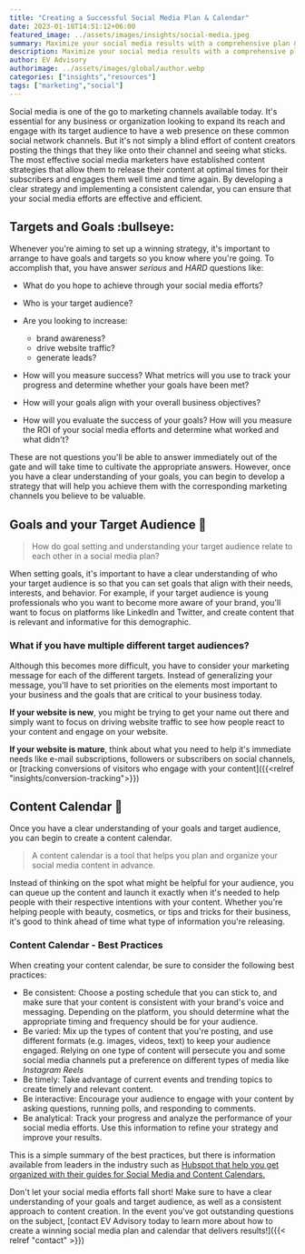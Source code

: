 ```yaml
---
title: "Creating a Successful Social Media Plan & Calendar"
date: 2023-01-18T14:51:12+06:00
featured_image: ../assets/images/insights/social-media.jpeg
summary: Maximize your social media results with a comprehensive plan & calendar. Tips on audience, goals, content, and analysis to increase visibility & reach.
description: Maximize your social media results with a comprehensive plan & calendar. Tips on audience, goals, content, and analysis to increase visibility & reach.  
author: EV Advisory
authorimage: ../assets/images/global/author.webp
categories: ["insights","resources"]  
tags: ["marketing","social"]  
---
```


Social media is one of the go to marketing channels available today. It's essential for any business or organization looking to expand its reach and engage with its target audience to have a web presence on these common social network channels. But it's not simply a blind effort of content creators posting the things that they like onto their channel and seeing what sticks. The most effective social media marketers have established content strategies that allow them to release their content at optimal times for their subscribers and engages them well time and time again. By developing a clear strategy and implementing a consistent calendar, you can ensure that your social media efforts are effective and efficient.


##  Targets and Goals :bullseye:   
Whenever you're aiming to set up a winning strategy, it's important to arrange to have goals and targets so you know where you're going. To accomplish that, you have answer *serious* and *HARD* questions like:  
- What do you hope to achieve through your social media efforts?   
- Who is your target audience?   
- Are you looking to increase:  
    - brand awareness?  
    - drive website traffic?   
    - generate leads?   

- How will you measure success? What metrics will you use to track your progress and determine whether your goals have been met?      
- How will your goals align with your overall business objectives?   
- How will you evaluate the success of your goals? How will you measure the ROI of your social media efforts and determine what worked and what didn't?  

These are not questions you'll be able to answer immediately out of the gate and will take time to cultivate the appropriate answers. However, once you have a clear understanding of your goals, you can begin to develop a strategy that will help you achieve them with the corresponding marketing channels you believe to be valuable.  

## Goals and your Target Audience :busts_in_silhouette:   

> How do goal setting and understanding your target audience relate to each other in a social media plan?  

When setting goals, it's important to have a clear understanding of who your target audience is so that you can set goals that align with their needs, interests, and behavior.  For example, if your target audience is young professionals who you want to become more aware of your brand, you'll want to focus on platforms like LinkedIn and Twitter, and create content that is relevant and informative for this demographic.  

### What if you have multiple different target audiences?  

Although this becomes more difficult, you have to consider your marketing message for each of the different targets. Instead of generalizing your message, you'll have to set priorities on the elements most important to your business and the goals that are critical to your business today.  

**If your website is new**, you might be trying to get your name out there and simply want to focus on driving website traffic to see how people react to your content and engage on your website.  

**If your website is mature**, think about what you need to help it's immediate needs like e-mail subscriptions, followers or subscribers on social channels, or [tracking conversions of visitors who engage with your content]({{<relref "insights/conversion-tracking">}})  

## Content Calendar :calendar:   

Once you have a clear understanding of your goals and target audience, you can begin to create a content calendar.  
> A content calendar is a tool that helps you plan and organize your social media content in advance.   

Instead of thinking on the spot what might be helpful for your audience, you can queue up the content and launch it exactly when it's needed to help people with their respective intentions with your content. Whether you're helping people with beauty, cosmetics, or tips and tricks for their business, it's good to think ahead of time what type of information you're releasing.   

### Content Calendar - Best Practices  

When creating your content calendar, be sure to consider the following best practices:  

- Be consistent: Choose a posting schedule that you can stick to, and make sure that your content is consistent with your brand's voice and messaging. Depending on the platform, you should determine what the appropriate timing and frequency should be for your audience.     
- Be varied: Mix up the types of content that you're posting, and use different formats (e.g. images, videos, text) to keep your audience engaged. Relying on one type of content will persecute you and some social media channels put a preference on different types of media like *Instagram Reels*     
- Be timely: Take advantage of current events and trending topics to create timely and relevant content.
- Be interactive: Encourage your audience to engage with your content by asking questions, running polls, and responding to comments.  
- Be analytical: Track your progress and analyze the performance of your social media efforts. Use this information to refine your strategy and improve your results.  

This is a simple summary of the best practices, but there is information available from leaders in the industry such as [Hubspot that help you get organized with their guides for Social Media and Content Calendars.](https://offers.hubspot.com/social-media-content-calendar)   

Don't let your social media efforts fall short! Make sure to have a clear understanding of your goals and target audience, as well as a consistent approach to content creation. In the event you've got outstanding questions on the subject, [contact EV Advisory today to learn more about how to create a winning social media plan and calendar that delivers results!]({{< relref "contact" >}})  
